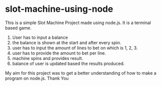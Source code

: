 # slot-machine-using-node

This is a simple Slot Machine Project made using node.js.
It is a terminal based game.

1. User has to input a balance
2. the balance is shown at the start and after every spin.
3. user has to input the amount of lines to bet on which is 1, 2, 3.
4. user has to provide the amount to bet per line.
5. machine spins and provides result.
6. balance of user is updated based the results produced.

My aim for this project was to get a better understanding of how to make a program on node.js.
Thank You
